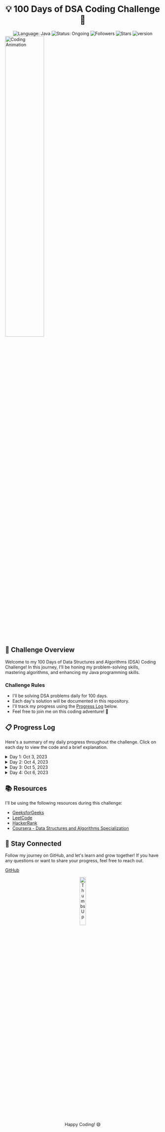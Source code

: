<div align="center">
  <h1>💡 100 Days of DSA Coding Challenge 🚀</h1>
  <img src="https://img.shields.io/badge/language-Java-blue?style=for-the-badge" alt="Language: Java">
  <img src="https://img.shields.io/badge/status-Ongoing-brightgreen?style=for-the-badge" alt="Status: Ongoing">
  <img src="https://img.shields.io/github/followers/aasn0119?style=for-the-badge" alt="Followers">
  <img src="https://img.shields.io/github/stars/aasn0119/100daysCodingChallenge?style=for-the-badge" alt="Stars">
  <img src="https://img.shields.io/badge/Java-11+-blue.svg?style=for-the-badge" alt="version">
</div

<div align="center">
  <img src="https://raw.githubusercontent.com/aasn0119/100daysCodingChallenge/main/images/coding-animation.gif" alt="Coding Animation" width="50%">
</div>

## 🚀 Challenge Overview

Welcome to my 100 Days of Data Structures and Algorithms (DSA) Coding Challenge! In this journey, I'll be honing my problem-solving skills, mastering algorithms, and enhancing my Java programming skills.

### Challenge Rules

- I'll be solving DSA problems daily for 100 days.
- Each day's solution will be documented in this repository.
- I'll track my progress using the [Progress Log](#-progress-log) below.
- Feel free to join me on this coding adventure! 🌟

## 📋 Progress Log

Here's a summary of my daily progress throughout the challenge. Click on each day to view the code and a brief explanation.

<details>
  <summary>Day 1: Oct 3, 2023</summary>
  <a href="https://github.com/aasn0119/100daysCodingChallenge/tree/main/Day_1">Day 1 Code and Explanation</a>
</details>

<details>
  <summary>Day 2: Oct 4, 2023</summary>
  <a href="https://github.com/aasn0119/100daysCodingChallenge/tree/main/Day_2">Day 2 Code and Explanation</a>
</details>

<details>
  <summary>Day 3: Oct 5, 2023</summary>
  <a href="https://github.com/aasn0119/100daysCodingChallenge/tree/main/Day_3">Day 3 Code and Explanation</a>
</details>

<details>
  <summary>Day 4: Oct 6, 2023</summary>
  <a href="https://github.com/aasn0119/100daysCodingChallenge/tree/main/Day_4">Day 4 Code and Explanation</a>
</details>

<!-- Repeat the above structure for each day -->

## 📚 Resources

I'll be using the following resources during this challenge:

- [GeeksforGeeks](https://www.geeksforgeeks.org/)
- [LeetCode](https://leetcode.com/)
- [HackerRank](https://www.hackerrank.com/)
- [Coursera - Data Structures and Algorithms Specialization](https://www.coursera.org/specializations/data-structures-algorithms)

## 📢 Stay Connected

Follow my journey on GitHub, and let's learn and grow together! If you have any questions or want to share your progress, feel free to reach out.

[GitHub](https://github.com/aasn0119)

<div align="center">
  <img src="https://raw.githubusercontent.com/aasn0119/100daysCodingChallenge/main/images/thumbs-up.gif" alt="Thumbs Up" width="20%">
  <p>Happy Coding! 😄</p>
</div>
